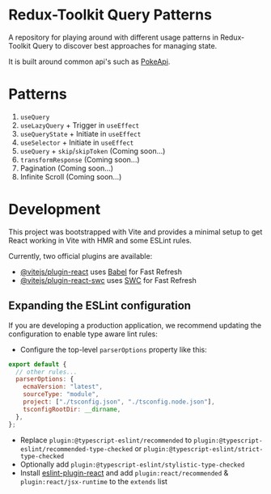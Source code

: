 # Redux-Toolkit Query Patterns

A repository for playing around with different usage patterns in Redux-Toolkit Query to discover best approaches for managing state.

It is built around common api's such as [PokeApi](https://pokeapi.co/).

# Patterns

1. `useQuery`
2. `useLazyQuery` + Trigger in `useEffect`
3. `useQueryState` + Initiate in `useEffect`
4. `useSelector` + Initiate in `useEffect`
5. `useQuery` + `skip`/`skipToken` (Coming soon...)
6. `transformResponse` (Coming soon...)
7. Pagination (Coming soon...)
8. Infinite Scroll (Coming soon...)

# Development

This project was bootstrapped with Vite and provides a minimal setup to get React working in Vite with HMR and some ESLint rules.

Currently, two official plugins are available:

- [@vitejs/plugin-react](https://github.com/vitejs/vite-plugin-react/blob/main/packages/plugin-react/README.md) uses [Babel](https://babeljs.io/) for Fast Refresh
- [@vitejs/plugin-react-swc](https://github.com/vitejs/vite-plugin-react-swc) uses [SWC](https://swc.rs/) for Fast Refresh

## Expanding the ESLint configuration

If you are developing a production application, we recommend updating the configuration to enable type aware lint rules:

- Configure the top-level `parserOptions` property like this:

```js
export default {
  // other rules...
  parserOptions: {
    ecmaVersion: "latest",
    sourceType: "module",
    project: ["./tsconfig.json", "./tsconfig.node.json"],
    tsconfigRootDir: __dirname,
  },
};
```

- Replace `plugin:@typescript-eslint/recommended` to `plugin:@typescript-eslint/recommended-type-checked` or `plugin:@typescript-eslint/strict-type-checked`
- Optionally add `plugin:@typescript-eslint/stylistic-type-checked`
- Install [eslint-plugin-react](https://github.com/jsx-eslint/eslint-plugin-react) and add `plugin:react/recommended` & `plugin:react/jsx-runtime` to the `extends` list
